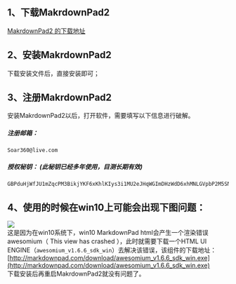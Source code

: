 ## 1、下载MakrdownPad2
[MakrdownPad2 的下载地址](http://markdownpad.com/download/markdownpad2-setup.exe " MakrdownPad2 的下载地址")<br>
## 2、安装MakrdownPad2
下载安装文件后，直接安装即可；
## 3、注册MakrdownPad2
安装MakrdownPad2以后，打开软件，需要填写以下信息进行破解。<br>
##### 注册邮箱：
`Soar360@live.com`<br>

##### 授权秘钥：	(此秘钥已经多年使用，目测长期有效)<br>
    GBPduHjWfJU1mZqcPM3BikjYKF6xKhlKIys3i1MU2eJHqWGImDHzWdD6xhMNLGVpbP2M5SN6bnxn2kSE8qHqNY5QaaRxmO3YSMHxlv2EYpjdwLcPwfeTG7kUdnhKE0vVy4RidP6Y2wZ0q74f47fzsZo45JE2hfQBFi2O9Jldjp1mW8HUpTtLA2a5/sQytXJUQl/QKO0jUQY4pa5CCx20sV1ClOTZtAGngSOJtIOFXK599sBr5aIEFyH0K7H4BoNMiiDMnxt1rD8Vb/ikJdhGMMQr0R4B+L3nWU97eaVPTRKfWGDE8/eAgKzpGwrQQoDh+nzX1xoVQ8NAuH+s4UcSeQ==

## 4、使用的时候在win10上可能会出现下图问题：<br>
![](https://i.imgur.com/DTxAod9.png)<br>
这是因为在win10系统下，win10 MarkdownPad html会产生一个渲染错误 awesomium（ This view has crashed ），此时就需要下载一个HTML UI ENGINE（`awesomium_v1.6.6_sdk_win`）去解决该错误，该组件的下载地址：<br>
[http://markdownpad.com/download/awesomium_v1.6.6_sdk_win.exe](http://markdownpad.com/download/awesomium_v1.6.6_sdk_win.exe)<br>
下载安装后再重启MakrdownPad2就没有问题了。
